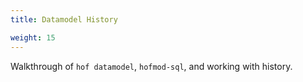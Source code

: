 ```yaml
---
title: Datamodel History

weight: 15
---
```



Walkthrough of `hof datamodel`, `hofmod-sql`, and working with history.


